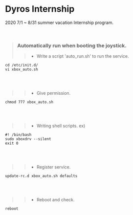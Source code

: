 Dyros Internship  
============  


2020 7/1 ~ 8/31 summer vacation Internship program.    
<br/><br/>



> ### Automatically run when booting the joystick.    
>	> + Write a script 'auto_run.sh' to run the service.     
```
cd /etc/init.d/
vi xbox_auto.sh
```     
<br/><br/>



>	> + Give permission.     
```
chmod 777 xbox_auto.sh
```     
<br/><br/>



> > + Writing shell scripts.
> ex)
```
#! /bin/bash
sudo xboxdrv --silent
exit 0
```
<br/><br/>



>	> + Register service.     
```
update-rc.d xbox_auto.sh defaults
```     
<br/><br/>



>	> + Reboot and check.     
```
reboot
```
<br/><br/>

